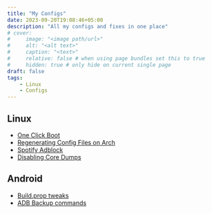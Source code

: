 ```yaml
---
title: "My Configs"
date: 2023-09-20T19:08:46+05:00
description: "All my configs and fixes in one place"
# cover:
#     image: "<image path/url>"
#     alt: "<alt text>"
#     caption: "<text>"
#     relative: false # when using page bundles set this to true
#     hidden: true # only hide on current single page
draft: false
tags:
    - Linux
    - Configs
---
```

## Linux
* <a href="/autologin-linux/" target="_blank">One Click Boot</a>
* <a href="/regenerating-configs-using-pacman/" target="_blank">Regenerating Config Files on Arch</a>
* <a href="/spotx" target="_blank">Spotify Adblock</a>
* <a href="/disable-core-dumps" target="_blank">Disabling Core Dumps</a>

## Android
* <a href="/android-tweaks/" target="_blank">Build.prop tweaks</a>
* <a href="/adb-tricks/" target="_blank">ADB Backup commands</a>
